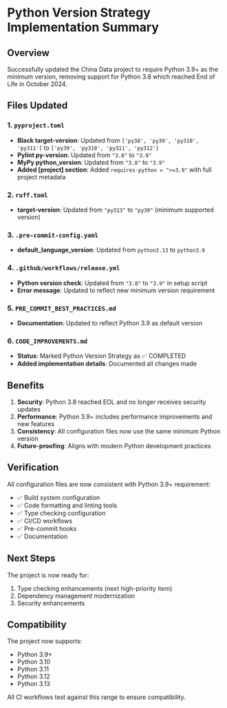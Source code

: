 # Python Version Strategy Implementation Summary

## Overview

Successfully updated the China Data project to require Python 3.9+ as the minimum version, removing support for
Python 3.8 which reached End of Life in October 2024.

## Files Updated

### 1. `pyproject.toml`

- **Black target-version**: Updated from `['py38', 'py39', 'py310', 'py311']` to `['py39', 'py310', 'py311', 'py312']`
- **Pylint py-version**: Updated from `"3.8"` to `"3.9"`
- **MyPy python_version**: Updated from `"3.8"` to `"3.9"`
- **Added [project] section**: Added `requires-python = ">=3.9"` with full project metadata

### 2. `ruff.toml`

- **target-version**: Updated from `"py313"` to `"py39"` (minimum supported version)

### 3. `.pre-commit-config.yaml`

- **default_language_version**: Updated from `python3.13` to `python3.9`

### 4. `.github/workflows/release.yml`

- **Python version check**: Updated from `"3.8"` to `"3.9"` in setup script
- **Error message**: Updated to reflect new minimum version requirement

### 5. `PRE_COMMIT_BEST_PRACTICES.md`

- **Documentation**: Updated to reflect Python 3.9 as default version

### 6. `CODE_IMPROVEMENTS.md`

- **Status**: Marked Python Version Strategy as ✅ COMPLETED
- **Added implementation details**: Documented all changes made

## Benefits

1. **Security**: Python 3.8 reached EOL and no longer receives security updates
2. **Performance**: Python 3.9+ includes performance improvements and new features
3. **Consistency**: All configuration files now use the same minimum Python version
4. **Future-proofing**: Aligns with modern Python development practices

## Verification

All configuration files are now consistent with Python 3.9+ requirement:

- ✅ Build system configuration
- ✅ Code formatting and linting tools
- ✅ Type checking configuration
- ✅ CI/CD workflows
- ✅ Pre-commit hooks
- ✅ Documentation

## Next Steps

The project is now ready for:

1. Type checking enhancements (next high-priority item)
2. Dependency management modernization
3. Security enhancements

## Compatibility

The project now supports:

- Python 3.9+
- Python 3.10
- Python 3.11
- Python 3.12
- Python 3.13

All CI workflows test against this range to ensure compatibility.

